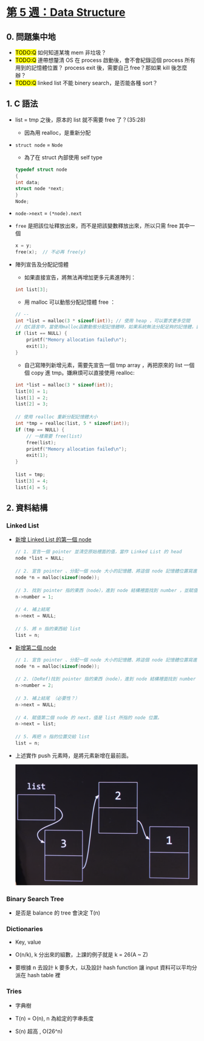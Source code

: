 ##### <!-- ref 放置區 -->

[第 5 週：data structure]: https://youtu.be/X8h4dq9Hzq8

# [第 5 週：Data Structure]

## 0. 問題集中地

- <mark>TODO:Q</mark> 如何知道某塊 mem 非垃圾？
- <mark>TODO:Q</mark> 連帶想釐清 OS 在 process 啟動後，會不會紀錄這個 process 所有用到的記憶體位置？ process exit 後，需要自己 free？那如果 kill 後怎麼辦？
- <mark>TODO:Q</mark> linked list 不能 binery search，是否能各種 sort？

## 1. C 語法

- list = tmp 之後，原本的 list 就不需要 free 了？(35:28)

  - 因為用 realloc，是重新分配

- `struct node` = `Node`

  - 為了在 struct 內部使用 self type

  ```c
  typedef struct node
  {
  int data;
  struct node *next;
  }
  Node;
  ```

- `node->next` = `(*node).next`

- `free` 是把該位址釋放出來，而不是把該變數釋放出來，所以只需 free 其中一個

  ```c
  x = y;
  free(x);  // 不必再 free(y)
  ```

- 陣列宣告及分配記憶體

  - 如果直接宣告，將無法再增加更多元素進陣列：

  ```c
  int list[3];
  ```

  - 用 malloc 可以動態分配記憶體 free ：

  ```c
  // --
  int *list = malloc(3 * sizeof(int)); // 使用 heap ，可以要求更多空間
  // 在C語言中，當使用malloc函數動態分配記憶體時，如果系統無法分配足夠的記憶體，就會返回一個null指針，表示分配失敗。
  if (list == NULL) {
      printf("Memory allocation failed\n");
      exit(1);
  }
  ```

  - 自己寫陣列新增元素，需要先宣告一個 tmp array ，再把原來的 list 一個個 copy 進 tmp。嫌麻煩可以直接使用 realloc:

  ```c
  int *list = malloc(3 * sizeof(int));
  list[0] = 1;
  list[1] = 2;
  list[2] = 3;

  // 使用 realloc 重新分配記憶體大小
  int *tmp = realloc(list, 5 * sizeof(int));
  if (tmp == NULL) {
      // 一樣需要 free(list)
      free(list);
      printf("Memory allocation failed\n");
      exit(1);
  }

  list = tmp;
  list[3] = 4;
  list[4] = 5;
  ```

## 2. 資料結構

### Linked List

- [新增 Linked List 的第一個 node](https://youtu.be/X8h4dq9Hzq8?t=3477)

  ```c
  // 1. 宣告一個 pointer 並清空原始裡面的值，當作 Linked List 的 head
  node *list = NULL;

  // 2. 宣告 pointer 、分配一個 node 大小的記憶體、將這個 node 記憶體位置寫進 pointer。
  node *n = malloc(sizeof(node));

  // 3. 找到 pointer 指的東西（node），進到 node 結構裡面找到 number ，並賦值 1 。
  n->number = 1;

  // 4. 補上結尾
  n->next = NULL;

  // 5. 將 n 指的東西給 list
  list = n;
  ```

- [新增第二個 node](https://youtu.be/X8h4dq9Hzq8?t=3783)

  ```c
  // 1. 宣告 pointer 、分配一個 node 大小的記憶體、將這個 node 記憶體位置寫進 pointer。
  node *n = malloc(sizeof(node));

  // 2. (DeRef)找到 pointer 指的東西（node），進到 node 結構裡面找到 number ，並賦值 2 。
  n->number = 2;

  // 3. 補上結尾 （必要性？）
  n->next = NULL;

  // 4. 賦值第二個 node 的 next，值是 list 所指的 node 位置。
  n->next = list;

  // 5. 再把 n 指的位置交給 list
  list = n;
  ```

- 上述實作 push 元素時，是將元素新增在最前面。

  ![](../src/image/img5.png)

### Binary Search Tree

- 是否是 balance 的 tree 會決定 T(n)

### Dictionaries

- Key, value

- O(n/k), k 分出來的組數，上課的例子就是 k = 26(A ~ Z)
- 要根據 n 去設計 k 要多大，以及設計 hash function 讓 input 資料可以平均分派在 hash table 裡

### Tries

- 字典樹

- T(n) = O(n), n 為給定的字串長度

- S(n) 超高 , O(26^n)
